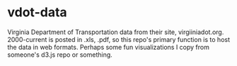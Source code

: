 vdot-data
=========

Virginia Department of Transportation data from their site, virgiiniadot.org. 2000-current is posted in .xls, .pdf, so this repo's primary function is to host the data in web formats. Perhaps some fun visualizations I copy from someone's d3.js repo or something. 
